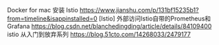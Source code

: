 Docker for mac 安装 Istio https://www.jianshu.com/p/131bf15235b1?from=timeline&isappinstalled=0
[Istio] 外部访问Istio自带的Prometheus和Grafana https://blog.csdn.net/blanchedingding/article/details/84109400
istio 从入门到放弃系列 https://blog.51cto.com/14268033/2479177